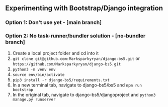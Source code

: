 ## Experimenting with Bootstrap/Django integration 

### Option 1: Don't use yet - [main branch]

### Option 2: No task-runner/bundler solution - [no-bundler branch]
1. Create a local project folder and cd into it
2. `git clone git@github.com:Marksparkyryan/django-bs5.git` or `https://github.com/Marksparkyryan/django-bs5.git`
3. `python3 -m venv env`
4. `source env/bin/activate`
5. `pip3 install -r django-bs5/requirements.txt`
7. In a new terminal tab, navigate to django-bs5/bs5 and `npm run bootstrap`
8. In the original tab, navigate to django-bs5/djangoproject and `python3 manage.py runserver`

